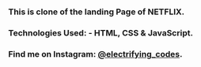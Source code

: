 ### This is clone of the landing Page of NETFLIX.

### Technologies Used: - HTML, CSS & JavaScript.

### Find me on Instagram: [@electrifying_codes][instagram].

[instagram]: https://www.instagram.com/electrifying_codes
